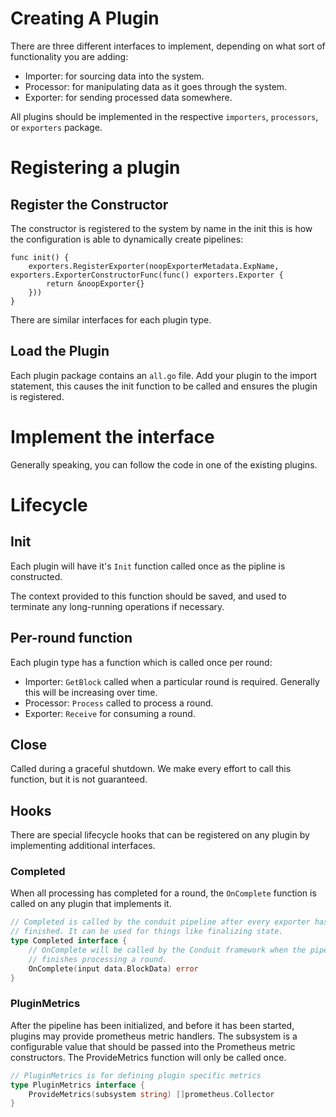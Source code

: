 # Creating A Plugin

There are three different interfaces to implement, depending on what sort of functionality you are adding:
* Importer: for sourcing data into the system.
* Processor: for manipulating data as it goes through the system.
* Exporter: for sending processed data somewhere.

All plugins should be implemented in the respective `importers`, `processors`, or `exporters` package.

# Registering a plugin

## Register the Constructor

The constructor is registered to the system by name in the init this is how the configuration is able to dynamically create pipelines:
```
func init() {
	exporters.RegisterExporter(noopExporterMetadata.ExpName, exporters.ExporterConstructorFunc(func() exporters.Exporter {
		return &noopExporter{}
	}))
}
```

There are similar interfaces for each plugin type.

## Load the Plugin

Each plugin package contains an `all.go` file. Add your plugin to the import statement, this causes the init function to be called and ensures the plugin is registered.

# Implement the interface

Generally speaking, you can follow the code in one of the existing plugins.

# Lifecycle

## Init

Each plugin will have it's `Init` function called once as the pipline is constructed.

The context provided to this function should be saved, and used to terminate any long-running operations if necessary.

## Per-round function

Each plugin type has a function which is called once per round:
* Importer: `GetBlock` called when a particular round is required. Generally this will be increasing over time.
* Processor: `Process` called to process a round.
* Exporter: `Receive` for consuming a round.

## Close

Called during a graceful shutdown. We make every effort to call this function, but it is not guaranteed.

## Hooks

There are special lifecycle hooks that can be registered on any plugin by implementing additional interfaces.

### Completed

When all processing has completed for a round, the `OnComplete` function is called on any plugin that implements it.

```go
// Completed is called by the conduit pipeline after every exporter has
// finished. It can be used for things like finalizing state.
type Completed interface {
	// OnComplete will be called by the Conduit framework when the pipeline
	// finishes processing a round.
	OnComplete(input data.BlockData) error
}
```

### PluginMetrics

After the pipeline has been initialized, and before it has been started, plugins may provide prometheus metric handlers. The subsystem is a configurable value that should be passed into the Prometheus metric constructors.
The ProvideMetrics function will only be called once.

```go
// PluginMetrics is for defining plugin specific metrics
type PluginMetrics interface {
	ProvideMetrics(subsystem string) []prometheus.Collector
}
```
